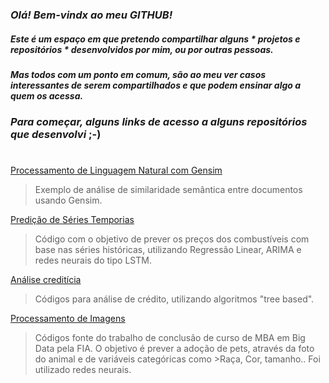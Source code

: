 ### *Olá! Bem-vindx ao meu GITHUB!*

##### Este é um espaço em que pretendo compartilhar alguns * *_projetos e repositórios_* * desenvolvidos por mim, ou por outras pessoas.
##### Mas todos com um ponto em comum, são ao meu ver casos interessantes de serem compartilhados e que *_podem ensinar algo_* a quem os acessa.

### *Para começar, alguns links de acesso a alguns repositórios que desenvolvi* ;-)
#
[Processamento de Linguagem Natural com Gensim](https://github.com/hellengleicy/PLN-Gensim)
>Exemplo de análise de similaridade semântica entre documentos usando Gensim.

[Predição de Séries Temporias](https://github.com/hellengleicy/Series_Temporais_Pre-os_Combustiveis)
>Código com o objetivo de prever os preços dos combustíveis com base nas séries históricas, utilizando Regressão Linear, ARIMA e redes neurais do tipo LSTM.

[Análise creditícia](https://github.com/hellengleicy/Credito_Machine_Learning)
>Códigos para análise de crédito, utilizando algoritmos "tree based".

[Processamento de Imagens](https://github.com/hellengleicy/Images_IA)
>Códigos fonte do trabalho de conclusão de curso de MBA em Big Data pela FIA. O objetivo é prever a adoção de pets, através da foto do animal e de variáveis categóricas como >Raça, Cor, tamanho.. Foi utilizado redes neurais.
